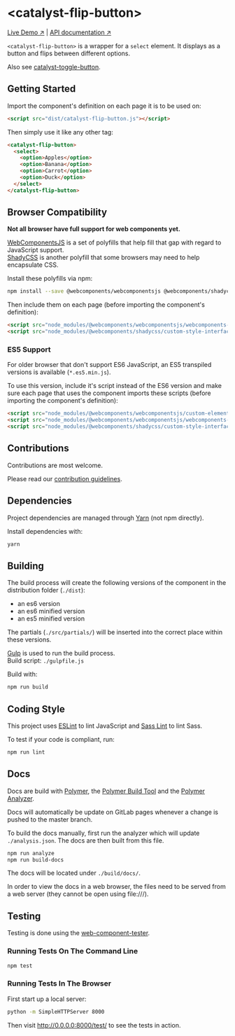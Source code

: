 # &lt;catalyst-flip-button&gt;

[Live Demo ↗](http://catalystelements.pages.gitlab.wgtn.cat-it.co.nz/catalyst-flip-button/#/classes/CatalystFlipButton/demos/es6-component-demo)
|
[API documentation ↗](http://catalystelements.pages.gitlab.wgtn.cat-it.co.nz/catalyst-flip-button/#/classes/CatalystFlipButton)

`<catalyst-flip-button>` is a wrapper for a `select` element. It displays as a button and flips between different options.

Also see [catalyst-toggle-button](https://gitlab.wgtn.cat-it.co.nz/CatalystElements/catalyst-toggle-button).

## Getting Started

Import the component's definition on each page it is to be used on:

```html
<script src="dist/catalyst-flip-button.js"></script>
```

Then simply use it like any other tag:

```html
<catalyst-flip-button>
  <select>
    <option>Apples</option>
    <option>Banana</option>
    <option>Carrot</option>
    <option>Duck</option>
  </select>
</catalyst-flip-button>
```

## Browser Compatibility

**Not all browser have full support for web components yet.**

[WebComponentsJS](https://github.com/webcomponents/webcomponentsjs) is a set of polyfills that help fill that gap with regard to JavaScript support.  
[ShadyCSS](https://github.com/webcomponents/shadycss) is another polyfill that some browsers may need to help encapsulate CSS.

Install these polyfills via npm:

```sh
npm install --save @webcomponents/webcomponentsjs @webcomponents/shadycss
```

Then include them on each page (before importing the component's definition):

```html
<script src="node_modules/@webcomponents/webcomponentsjs/webcomponents-loader.js"></script>
<script src="node_modules/@webcomponents/shadycss/custom-style-interface.min.js"></script>
```

### ES5 Support

For older browser that don't support ES6 JavaScript, an ES5 transpiled versions is available (`*.es5.min.js`).

To use this version, include it's script instead of the ES6 version and make sure each page that uses the component imports these scripts (before importing the component's definition):

```html
<script src="node_modules/@webcomponents/webcomponentsjs/custom-elements-es5-adapter.js"></script>
<script src="node_modules/@webcomponents/webcomponentsjs/webcomponents-loader.js"></script>
<script src="node_modules/@webcomponents/shadycss/custom-style-interface.min.js"></script>
```

## Contributions

Contributions are most welcome.

Please read our [contribution guidelines](./CONTRIBUTING.md).

## Dependencies

Project dependencies are managed through [Yarn](https://yarnpkg.com/lang/en/docs/install/) (not npm directly).

Install dependencies with:

```sh
yarn
```

## Building

The build process will create the following versions of the component in the distribution folder (`./dist`):

* an es6 version
* an es6 minified version
* an es5 minified version

The partials (`./src/partials/`) will be inserted into the correct place within these versions.

[Gulp](https://gulpjs.com/) is used to run the build process.  
Build script: `./gulpfile.js`

Build with:

```sh
npm run build
```

## Coding Style

This project uses [ESLint](http://eslint.org/) to lint JavaScript and [Sass Lint](https://github.com/sasstools/sass-lint) to lint Sass.

To test if your code is compliant, run:

```sh
npm run lint
```

## Docs

Docs are build with [Polymer](https://www.polymer-project.org/), the [Polymer Build Tool](https://github.com/Polymer/polymer-build) and the [Polymer Analyzer](https://github.com/Polymer/polymer-analyzer).

Docs will automatically be update on GitLab pages whenever a change is pushed to the master branch.

To build the docs manually, first run the analyzer which will update `./analysis.json`. The docs are then built from this file.

```sh
npm run analyze
npm run build-docs
```

The docs will be located under `./build/docs/`.

In order to view the docs in a web browser, the files need to be served from a web server (they cannot be open using file:///).

## Testing

Testing is done using the [web-component-tester](https://github.com/Polymer/web-component-tester).

### Running Tests On The Command Line

```sh
npm test
```

### Running Tests In The Browser

First start up a local server:

```sh
python -m SimpleHTTPServer 8000
```

Then visit http://0.0.0.0:8000/test/ to see the tests in action.

